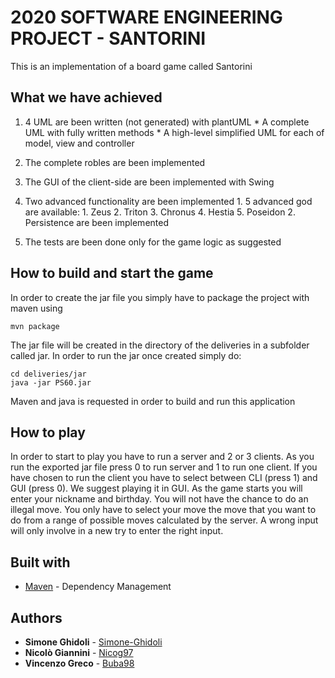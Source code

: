 # 2020 SOFTWARE ENGINEERING PROJECT - SANTORINI

This is an implementation of a board game called Santorini

## What we have achieved

1.	4 UML are been written (not generated) with plantUML
		*	A complete UML with fully written methods
		*	A high-level simplified UML for each of model, view and controller

2.	The complete robles are been implemented

3.	The GUI of the client-side are been implemented with Swing

4.	Two advanced functionality are been implemented
		1.	5 advanced god are available:
				1.	Zeus
				2.	Triton
				3.	Chronus
				4.	Hestia
				5.	Poseidon
		2.	Persistence are been implemented
		
5.  The tests are been done only for the game logic as suggested

## How to build and start the game

In order to create the jar file you simply have to package the project with maven using 
```shell script
mvn package
```
The jar file will be created in the directory of the deliveries in a subfolder called jar.
In order to run the jar once created simply do:
```shell script
cd deliveries/jar
java -jar PS60.jar
```
Maven and java is requested in order to build and run this application

## How to play

In order to start to play you have to run a server and 2 or 3 clients.
As you run the exported jar file press 0 to run server and 1 to run one client.
If you have chosen to run the client you have to select between CLI (press 1) and GUI (press 0).
We suggest playing it in GUI. As the game starts you will enter your nickname and birthday.
You will not have the chance to do an illegal move. 
You only have to select your move the move that you want to do from a range of possible moves calculated by the server.
A wrong input will only involve in a new try to enter the right input.

## Built with

* [Maven](https://maven.apache.org/) - Dependency Management

## Authors

* **Simone Ghidoli** - [Simone-Ghidoli](https://github.com/Simone-Ghidoli)
* **Nicolò Giannini** - [Nicog97](https://github.com/Nicog97)
* **Vincenzo Greco** - [Buba98](https://github.com/Buba98)